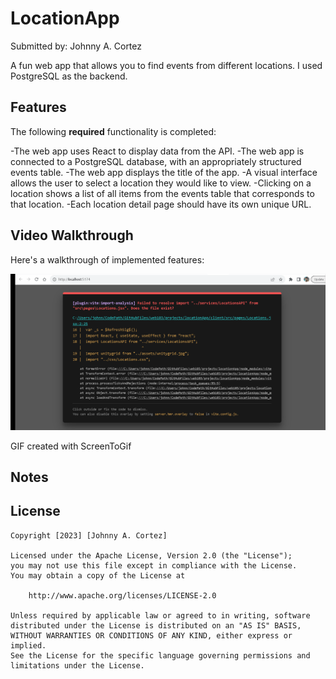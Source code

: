 # LocationApp
Submitted by: Johnny A. Cortez

A fun web app that allows you to find events from different locations. I used PostgreSQL as the backend. 

## Features

The following **required** functionality is completed:

-The web app uses React to display data from the API.
-The web app is connected to a PostgreSQL database, with an appropriately structured events table.
-The web app displays the title of the app.
-A visual interface allows the user to select a location they would like to view.
-Clicking on a location shows a list of all items from the events table that corresponds to that location.
-Each location detail page should have its own unique URL.

## Video Walkthrough

Here's a walkthrough of implemented features:

<img src='locationApp.gif' title='Video Walkthrough' width='' alt='Video Walkthrough' />


GIF created with ScreenToGif

## Notes

## License

    Copyright [2023] [Johnny A. Cortez]

    Licensed under the Apache License, Version 2.0 (the "License");
    you may not use this file except in compliance with the License.
    You may obtain a copy of the License at

        http://www.apache.org/licenses/LICENSE-2.0

    Unless required by applicable law or agreed to in writing, software
    distributed under the License is distributed on an "AS IS" BASIS,
    WITHOUT WARRANTIES OR CONDITIONS OF ANY KIND, either express or implied.
    See the License for the specific language governing permissions and
    limitations under the License.
